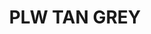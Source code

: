 ---
title: "PLW TAN GREY"
price: "TBA"
desc: "Opis nije dostupan"
img_path: "/assets/img/A.MIG-1610.jpg"
brand: AMMO
available: true
cat: "weathering"
subcat: "PANEL LINE WASH (35 mL)"
subsubcat: "SS"
---